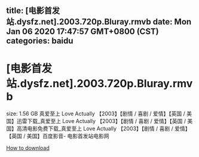 
title: [电影首发站.dysfz.net].2003.720p.Bluray.rmvb
date: Mon Jan 06 2020 17:47:57 GMT+0800 (CST)    
categories: baidu
---

# [电影首发站.dysfz.net].2003.720p.Bluray.rmvb
size: 1.56 GB
 真爱至上 Love Actually 【2003】【剧情 / 喜剧 / 爱情】【英国 / 美国】迅雷下载_真爱至上 Love Actually 【2003】【剧情 / 喜剧 / 爱情】【英国 / 美国】高清电影免费下载_真爱至上 Love Actually 【2003】【剧情 / 喜剧 / 爱情】【英国 / 美国】百度影音- 电影首发站电影网
 

[How to download](https://bpcam.bemobtrk.com/go/2ceec3aa-1ca2-46d6-b9ff-aaa5c184517c?jno=3191)